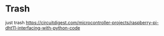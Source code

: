 # Trash
just trash
https://circuitdigest.com/microcontroller-projects/raspberry-pi-dht11-interfacing-with-python-code
